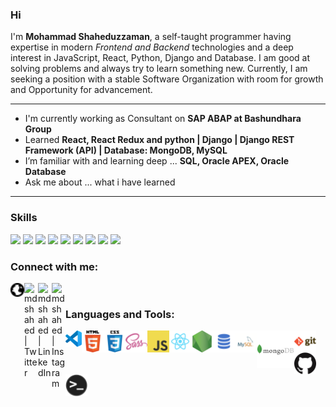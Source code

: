 ### Hi 

I'm <strong>Mohammad Shaheduzzaman</strong>, a self-taught programmer having expertise in modern <i>Frontend and Backend</i> technologies and a deep interest in JavaScript, React, Python, Django and Database. I am good at solving problems and always try to learn something new. Currently, I am seeking a position with a stable Software Organization with room for growth and Opportunity for advancement.
<hr style="color:blue; font-size:1px">

<ul>
  <li>I'm currently working as Consultant on <strong>SAP ABAP at Bashundhara Group</strong></li>
  <li>Learned <strong>React, React Redux and python | Django | Django REST Framework (API) | Database: MongoDB, MySQL</strong></li>
  <li>I’m familiar with and learning deep ... <strong>SQL, Oracle APEX, Oracle Database</strong></li>
  <li>Ask me about ... what i have learned</li>
</ul>
<hr style="height:1px; font-size:1px">

### Skills


  <a target="_blank" rel="noopener noreferrer" href="https://camo.githubusercontent.com/a3d97a38601c215d653c7136d26fb50ede2a7a54cac5864e512f78d02d2078e0/68747470733a2f2f696d672e736869656c64732e696f2f62616467652f68746d6c2532302d6f72616e67652e7376673f267374796c653d666f722d7468652d6261646765"><img src="https://camo.githubusercontent.com/a3d97a38601c215d653c7136d26fb50ede2a7a54cac5864e512f78d02d2078e0/68747470733a2f2f696d672e736869656c64732e696f2f62616467652f68746d6c2532302d6f72616e67652e7376673f267374796c653d666f722d7468652d6261646765" data-canonical-src="https://img.shields.io/badge/html%20-orange.svg?&amp;style=for-the-badge" style="max-width:100%;"></a>
  <a target="_blank" rel="noopener noreferrer" href="https://camo.githubusercontent.com/dc4cd726f2f26f0d923df8c47f5a9a5e8fbd46d51137315591f896aa989ed1ea/68747470733a2f2f696d672e736869656c64732e696f2f62616467652f6373732532302d2532333030383566662e7376673f267374796c653d666f722d7468652d6261646765"><img src="https://camo.githubusercontent.com/dc4cd726f2f26f0d923df8c47f5a9a5e8fbd46d51137315591f896aa989ed1ea/68747470733a2f2f696d672e736869656c64732e696f2f62616467652f6373732532302d2532333030383566662e7376673f267374796c653d666f722d7468652d6261646765" data-canonical-src="https://img.shields.io/badge/css%20-%230085ff.svg?&amp;style=for-the-badge" style="max-width:100%;"></a>
  <a target="_blank" rel="noopener noreferrer" href="https://camo.githubusercontent.com/4766abca79c43e090b3cc4807c9ace4135700dd3cd6fe2298762aaea6760aa1f/68747470733a2f2f696d672e736869656c64732e696f2f62616467652f626f6f7473747261702532302d2532333939353764322e7376673f267374796c653d666f722d7468652d6261646765"><img src="https://camo.githubusercontent.com/4766abca79c43e090b3cc4807c9ace4135700dd3cd6fe2298762aaea6760aa1f/68747470733a2f2f696d672e736869656c64732e696f2f62616467652f626f6f7473747261702532302d2532333939353764322e7376673f267374796c653d666f722d7468652d6261646765" data-canonical-src="https://img.shields.io/badge/bootstrap%20-%239957d2.svg?&amp;style=for-the-badge" style="max-width:100%;"></a>
  <a target="_blank" rel="noopener noreferrer" href="https://camo.githubusercontent.com/b0090613fcddcf78ee83752b24149ad5a33545cf03428f850b864b09968ee9df/68747470733a2f2f696d672e736869656c64732e696f2f62616467652f736373732532302d2532336666613266322e7376673f267374796c653d666f722d7468652d6261646765"><img src="https://camo.githubusercontent.com/b0090613fcddcf78ee83752b24149ad5a33545cf03428f850b864b09968ee9df/68747470733a2f2f696d672e736869656c64732e696f2f62616467652f736373732532302d2532336666613266322e7376673f267374796c653d666f722d7468652d6261646765" data-canonical-src="https://img.shields.io/badge/scss%20-%23ffa2f2.svg?&amp;style=for-the-badge" style="max-width:100%;"></a>
  <a target="_blank" rel="noopener noreferrer" href="https://camo.githubusercontent.com/ebf542e2850fe455ae692e1009e474dadce62dfc56afa932501de286a5247341/68747470733a2f2f696d672e736869656c64732e696f2f62616467652f6a6176617363726970742532302d2532336664666630302e7376673f267374796c653d666f722d7468652d6261646765"><img src="https://camo.githubusercontent.com/ebf542e2850fe455ae692e1009e474dadce62dfc56afa932501de286a5247341/68747470733a2f2f696d672e736869656c64732e696f2f62616467652f6a6176617363726970742532302d2532336664666630302e7376673f267374796c653d666f722d7468652d6261646765" data-canonical-src="https://img.shields.io/badge/javascript%20-%23fdff00.svg?&amp;style=for-the-badge" style="max-width:100%;"></a>
  <a target="_blank" rel="noopener noreferrer" href="https://camo.githubusercontent.com/bbb00b5e09f9d2f07bed8381739557da62c93a571bf17d461f40af6edc946e67/68747470733a2f2f696d672e736869656c64732e696f2f62616467652f72656163742532302d626c61636b2e7376673f267374796c653d666f722d7468652d6261646765"><img src="https://camo.githubusercontent.com/bbb00b5e09f9d2f07bed8381739557da62c93a571bf17d461f40af6edc946e67/68747470733a2f2f696d672e736869656c64732e696f2f62616467652f72656163742532302d626c61636b2e7376673f267374796c653d666f722d7468652d6261646765" data-canonical-src="https://img.shields.io/badge/react%20-black.svg?&amp;style=for-the-badge" style="max-width:100%;"></a>
  <a target="_blank" rel="noopener noreferrer" href="https://camo.githubusercontent.com/d8cacf8568e0dc90dc23e3e09f7e1d46da1b90aab305fa13834828032419b5fd/68747470733a2f2f696d672e736869656c64732e696f2f62616467652f6e6f64652e6a732532302d2532333664633132642e7376673f267374796c653d666f722d7468652d6261646765"><img src="https://camo.githubusercontent.com/d8cacf8568e0dc90dc23e3e09f7e1d46da1b90aab305fa13834828032419b5fd/68747470733a2f2f696d672e736869656c64732e696f2f62616467652f6e6f64652e6a732532302d2532333664633132642e7376673f267374796c653d666f722d7468652d6261646765" data-canonical-src="https://img.shields.io/badge/node.js%20-%236dc12d.svg?&amp;style=for-the-badge" style="max-width:100%;"></a>
  <a target="_blank" rel="noopener noreferrer" href="https://camo.githubusercontent.com/edcb54baa5edbe2b46368b1d4d0d8d77cb6cbbc5e869a87f5c86462b89588929/68747470733a2f2f696d672e736869656c64732e696f2f62616467652f6d6174657269616c25323075692532302d2532333238636566662e7376673f267374796c653d666f722d7468652d6261646765"><img src="https://camo.githubusercontent.com/edcb54baa5edbe2b46368b1d4d0d8d77cb6cbbc5e869a87f5c86462b89588929/68747470733a2f2f696d672e736869656c64732e696f2f62616467652f6d6174657269616c25323075692532302d2532333238636566662e7376673f267374796c653d666f722d7468652d6261646765" data-canonical-src="https://img.shields.io/badge/material%20ui%20-%2328ceff.svg?&amp;style=for-the-badge" style="max-width:100%;"></a>
  <a target="_blank" rel="noopener noreferrer" href="https://camo.githubusercontent.com/06529f1a1bf4588ed5ab2eafb6be1bbcbb94e671a5db4dd884cd0e3dd8d38e2c/68747470733a2f2f696d672e736869656c64732e696f2f62616467652f6d6f6e676f64622532302d2532333638653536332e7376673f267374796c653d666f722d7468652d6261646765"><img src="https://camo.githubusercontent.com/06529f1a1bf4588ed5ab2eafb6be1bbcbb94e671a5db4dd884cd0e3dd8d38e2c/68747470733a2f2f696d672e736869656c64732e696f2f62616467652f6d6f6e676f64622532302d2532333638653536332e7376673f267374796c653d666f722d7468652d6261646765" data-canonical-src="https://img.shields.io/badge/mongodb%20-%2368e563.svg?&amp;style=for-the-badge" style="max-width:100%;"></a> 

### Connect with me:
[<img align="left" alt="powerxit.com" width="22px" src="https://raw.githubusercontent.com/iconic/open-iconic/master/svg/globe.svg" />][website]
[<img align="left" alt="mdshahed | Twitter" width="22px" src="https://cdn.jsdelivr.net/npm/simple-icons@v3/icons/twitter.svg" />][twitter]
[<img align="left" alt="mdshahed | LinkedIn" width="22px" src="https://cdn.jsdelivr.net/npm/simple-icons@v3/icons/linkedin.svg" />][linkedin]
[<img align="left" alt="mdshahed | Instagram" width="22px" src="https://cdn.jsdelivr.net/npm/simple-icons@v3/icons/instagram.svg" />][instagram]

<br />

### Languages and Tools:
<img align="left" alt="Visual Studio Code" width="26px" src="https://raw.githubusercontent.com/github/explore/80688e429a7d4ef2fca1e82350fe8e3517d3494d/topics/visual-studio-code/visual-studio-code.png" />
<img align="left" alt="HTML5" width="35px" src="https://raw.githubusercontent.com/github/explore/80688e429a7d4ef2fca1e82350fe8e3517d3494d/topics/html/html.png" />
<img align="left" alt="CSS3" width="35px" src="https://raw.githubusercontent.com/github/explore/80688e429a7d4ef2fca1e82350fe8e3517d3494d/topics/css/css.png" />
<img align="left" alt="Sass" width="35px" src="https://raw.githubusercontent.com/github/explore/80688e429a7d4ef2fca1e82350fe8e3517d3494d/topics/sass/sass.png" />
<img align="left" alt="JavaScript" width="35px" src="https://raw.githubusercontent.com/github/explore/80688e429a7d4ef2fca1e82350fe8e3517d3494d/topics/javascript/javascript.png" />
<img align="left" alt="React" width="35px" src="https://raw.githubusercontent.com/github/explore/80688e429a7d4ef2fca1e82350fe8e3517d3494d/topics/react/react.png" />
<img align="left" alt="Node.js" width="35px" src="https://raw.githubusercontent.com/github/explore/80688e429a7d4ef2fca1e82350fe8e3517d3494d/topics/nodejs/nodejs.png" />
<img align="left" alt="SQL" width="35px" src="https://raw.githubusercontent.com/github/explore/80688e429a7d4ef2fca1e82350fe8e3517d3494d/topics/sql/sql.png" />
<img align="left" alt="MySQL" width="35px" src="https://raw.githubusercontent.com/github/explore/80688e429a7d4ef2fca1e82350fe8e3517d3494d/topics/mysql/mysql.png" />
<img align="left" alt="MongoDB" width="60px" src="https://raw.githubusercontent.com/github/explore/80688e429a7d4ef2fca1e82350fe8e3517d3494d/topics/mongodb/mongodb.png" />
<img align="left" alt="Git" width="35px" src="https://raw.githubusercontent.com/github/explore/80688e429a7d4ef2fca1e82350fe8e3517d3494d/topics/git/git.png" />
<img align="left" alt="GitHub" width="35px" src="https://raw.githubusercontent.com/github/explore/78df643247d429f6cc873026c0622819ad797942/topics/github/github.png" />
<img align="left" alt="Terminal" width="35px" src="https://raw.githubusercontent.com/github/explore/80688e429a7d4ef2fca1e82350fe8e3517d3494d/topics/terminal/terminal.png" />
  

[website]: https://powerxit.com
[twitter]: https://twitter.com/m_shaheduzzaman
[instagram]: https://instagram.com/mohammadshaheduzzamanshahed
[linkedin]: https://linkedin.com/in/mohammed-shaheduzzaman-shahed
